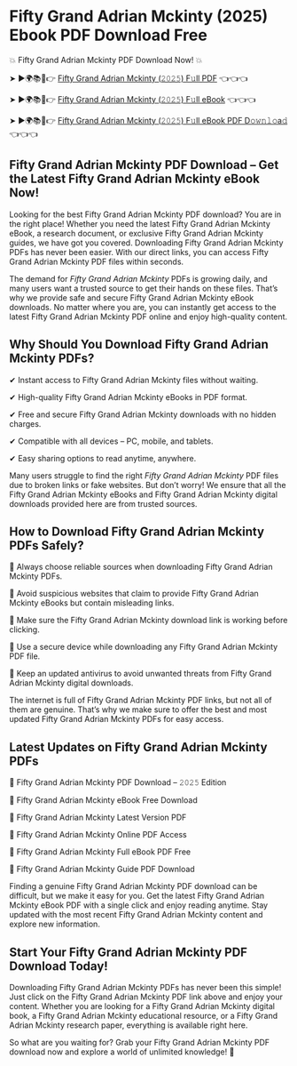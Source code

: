 # Fifty Grand Adrian Mckinty (2025) Ebook PDF Download Free

💥 Fifty Grand Adrian Mckinty PDF Download Now! 💥

➤ ►🌍📚📱👉 [Fifty Grand Adrian Mckinty (𝟸𝟶𝟸𝟻) F𝚞ll PDF](https://getpdf.xyz/fifty-grand-adrian-mckinty) 👈👈👈


➤ ►🌍📚📱👉 [Fifty Grand Adrian Mckinty (𝟸𝟶𝟸𝟻) F𝚞ll eBook](https://getpdf.xyz/fifty-grand-adrian-mckinty) 👈👈👈


➤ ►🌍📚📱👉 [Fifty Grand Adrian Mckinty (𝟸𝟶𝟸𝟻) F𝚞ll eBook PDF D𝚘𝚠𝚗𝚕𝚘a𝚍](https://getpdf.xyz/fifty-grand-adrian-mckinty) 👈👈👈


## Fifty Grand Adrian Mckinty PDF Download – Get the Latest Fifty Grand Adrian Mckinty eBook Now!

Looking for the best Fifty Grand Adrian Mckinty PDF download? You are in the right place! Whether you need the latest Fifty Grand Adrian Mckinty eBook, a research document, or exclusive Fifty Grand Adrian Mckinty guides, we have got you covered. Downloading Fifty Grand Adrian Mckinty PDFs has never been easier. With our direct links, you can access Fifty Grand Adrian Mckinty PDF files within seconds.

The demand for *Fifty Grand Adrian Mckinty* PDFs is growing daily, and many users want a trusted source to get their hands on these files. That’s why we provide safe and secure Fifty Grand Adrian Mckinty eBook downloads. No matter where you are, you can instantly get access to the latest Fifty Grand Adrian Mckinty PDF online and enjoy high-quality content.

## Why Should You Download Fifty Grand Adrian Mckinty PDFs?

✔ Instant access to Fifty Grand Adrian Mckinty files without waiting.

✔ High-quality Fifty Grand Adrian Mckinty eBooks in PDF format.

✔ Free and secure Fifty Grand Adrian Mckinty downloads with no hidden charges.

✔ Compatible with all devices – PC, mobile, and tablets.

✔ Easy sharing options to read anytime, anywhere.

Many users struggle to find the right *Fifty Grand Adrian Mckinty* PDF files due to broken links or fake websites. But don’t worry! We ensure that all the Fifty Grand Adrian Mckinty eBooks and Fifty Grand Adrian Mckinty digital downloads provided here are from trusted sources.

## How to Download Fifty Grand Adrian Mckinty PDFs Safely?

📌 Always choose reliable sources when downloading Fifty Grand Adrian Mckinty PDFs.

📌 Avoid suspicious websites that claim to provide Fifty Grand Adrian Mckinty eBooks but contain misleading links.

📌 Make sure the Fifty Grand Adrian Mckinty download link is working before clicking.

📌 Use a secure device while downloading any Fifty Grand Adrian Mckinty PDF file.

📌 Keep an updated antivirus to avoid unwanted threats from Fifty Grand Adrian Mckinty digital downloads.

The internet is full of Fifty Grand Adrian Mckinty PDF links, but not all of them are genuine. That’s why we make sure to offer the best and most updated Fifty Grand Adrian Mckinty PDFs for easy access.

## Latest Updates on Fifty Grand Adrian Mckinty PDFs

🔹 Fifty Grand Adrian Mckinty PDF Download – 𝟸𝟶𝟸𝟻 Edition

🔹 Fifty Grand Adrian Mckinty eBook Free Download

🔹 Fifty Grand Adrian Mckinty Latest Version PDF

🔹 Fifty Grand Adrian Mckinty Online PDF Access

🔹 Fifty Grand Adrian Mckinty Full eBook PDF Free

🔹 Fifty Grand Adrian Mckinty Guide PDF Download

Finding a genuine Fifty Grand Adrian Mckinty PDF download can be difficult, but we make it easy for you. Get the latest Fifty Grand Adrian Mckinty eBook PDF with a single click and enjoy reading anytime. Stay updated with the most recent Fifty Grand Adrian Mckinty content and explore new information.

## Start Your Fifty Grand Adrian Mckinty PDF Download Today!

Downloading Fifty Grand Adrian Mckinty PDFs has never been this simple! Just click on the Fifty Grand Adrian Mckinty PDF link above and enjoy your content. Whether you are looking for a Fifty Grand Adrian Mckinty digital book, a Fifty Grand Adrian Mckinty educational resource, or a Fifty Grand Adrian Mckinty research paper, everything is available right here.

So what are you waiting for? Grab your Fifty Grand Adrian Mckinty PDF download now and explore a world of unlimited knowledge! 🚀
